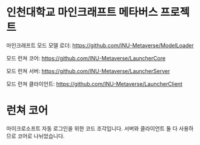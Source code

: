 # 인천대학교 마인크래프트 메타버스 프로젝트

마인크래프트 모드 모델 로더: https://github.com/INU-Metaverse/ModelLoader

모드 런쳐 코어: https://github.com/INU-Metaverse/LauncherCore

모드 런쳐 서버: https://github.com/INU-Metaverse/LauncherServer

모드 런쳐 클라이언트: https://github.com/INU-Metaverse/LauncherClient

# 런쳐 코어

마이크로소프트 자동 로그인을 위한 코드 조각입니다. 서버와 클라이언트 둘 다 사용하므로 코어로 나뉘었습니다.
